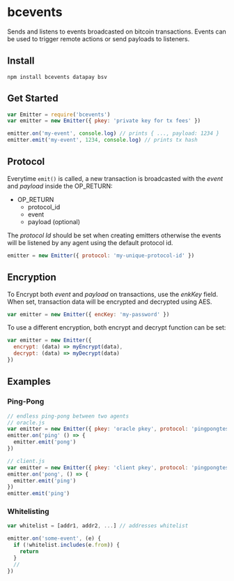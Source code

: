 # bcevents

Sends and listens to events broadcasted on bitcoin transactions. Events can be used to trigger remote actions or send payloads to listeners.

## Install

```
npm install bcevents datapay bsv
```

## Get Started

```js
var Emitter = require('bcevents')
var emitter = new Emitter({ pkey: 'private key for tx fees' })

emitter.on('my-event', console.log) // prints { ..., payload: 1234 }
emitter.emit('my-event', 1234, console.log) // prints tx hash
```

## Protocol

Everytime `emit()` is called, a new transaction is broadcasted with the *event* and *payload* inside the OP_RETURN:

* OP_RETURN
  * protocol_id
  * event
  * payload (optional)

The *protocol Id* should be set when creating emitters otherwise the events will be listened by any agent using the default protocol id.

```js
emitter = new Emitter({ protocol: 'my-unique-protocol-id' })
```

## Encryption

To Encrypt both *event*  and *payload* on transactions, use the *enkKey* field. When set, transaction data will be encrypted and decrypted using AES.

```js
var emitter = new Emitter({ encKey: 'my-password' })
```

To use a different encryption, both encrypt and decrypt function can be set:

```js
var emitter = new Emitter({
  encrypt: (data) => myEncrypt(data),
  decrypt: (data) => myDecrypt(data)
})
```

## Examples
### Ping-Pong
```js
// endless ping-pong between two agents
// oracle.js
var emitter = new Emitter({ pkey: 'oracle pkey', protocol: 'pingpongtest' })
emitter.on('ping' () => {
  emitter.emit('pong')
})

// client.js
var emitter = new Emitter({ pkey: 'client pkey', protocol: 'pingpongtest' })
emitter.on('pong', () => {
  emitter.emit('ping')
})
emitter.emit('ping')
```

### Whitelisting
```js
var whitelist = [addr1, addr2, ...] // addresses whitelist

emitter.on('some-event', (e) {
  if (!whitelist.includes(e.from)) {
    return
  }
  //
})
```